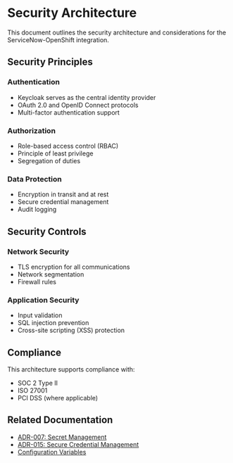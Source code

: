 # Security Architecture

This document outlines the security architecture and considerations for the ServiceNow-OpenShift integration.

## Security Principles

### Authentication
- Keycloak serves as the central identity provider
- OAuth 2.0 and OpenID Connect protocols
- Multi-factor authentication support

### Authorization
- Role-based access control (RBAC)
- Principle of least privilege
- Segregation of duties

### Data Protection
- Encryption in transit and at rest
- Secure credential management
- Audit logging

## Security Controls

### Network Security
- TLS encryption for all communications
- Network segmentation
- Firewall rules

### Application Security
- Input validation
- SQL injection prevention
- Cross-site scripting (XSS) protection

## Compliance

This architecture supports compliance with:
- SOC 2 Type II
- ISO 27001
- PCI DSS (where applicable)

## Related Documentation

- [ADR-007: Secret Management](../adrs/007-secret-management-with-external-secrets-operator.md)
- [ADR-015: Secure Credential Management](../adrs/015-secure-credential-management-in-user-workflows.md)
- [Configuration Variables](configuration-variables.md)